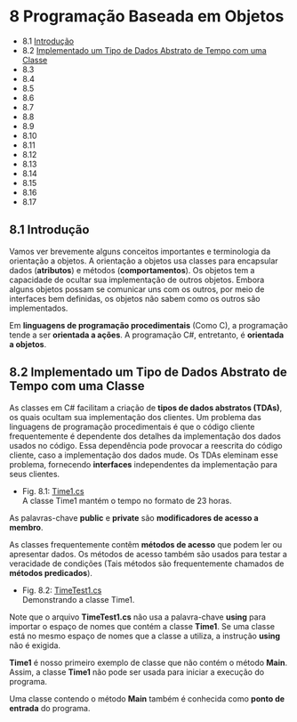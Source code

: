 # 8 Programação Baseada em Objetos

- 8.1 [Introdução](#81-introdução)
- 8.2 [Implementado um Tipo de Dados Abstrato de Tempo com uma Classe](#82-implementado-um-tipo-de-dados-abstrato-de-tempo-com-uma-classe)
- 8.3 []()
- 8.4 []()
- 8.5 []()
- 8.6 []()
- 8.7 []()
- 8.8 []()
- 8.9 []()
- 8.10 []()
- 8.11 []()
- 8.12 []()
- 8.13 []()
- 8.14 []()
- 8.15 []()
- 8.16 []()
- 8.17 []()

## 8.1 Introdução

Vamos ver brevemente alguns conceitos importantes e terminologia da orientação a objetos.
A orientação a objetos usa classes para encapsular dados (**atributos**) e métodos (**comportamentos**).
Os objetos tem a capacidade de ocultar sua implementação de outros objetos.
Embora alguns objetos possam se comunicar uns com os outros, por meio de interfaces bem definidas, os objetos não sabem como os outros são implementados.

Em **linguagens de programação procedimentais** (Como C), a programação tende a ser **orientada a ações**.
A programação C#, entretanto, é **orientada a objetos**.

## 8.2 Implementado um Tipo de Dados Abstrato de Tempo com uma Classe

As classes em C# facilitam a criação de **tipos de dados abstratos (TDAs)**, os quais ocultam sua implementação dos clientes.
Um problema das linguagens de programação procedimentais é que o código cliente frequentemente é dependente dos detalhes
da implementação dos dados usados no código. Essa dependência pode provocar a reescrita do código cliente, caso a implementação dos dados mude.
Os TDAs eleminam esse problema, fornecendo **interfaces** independentes da implementação para seus clientes.

- Fig. 8.1: [Time1.cs](./Fig-8.01%20-%20Time1.cs)\
A classe Time1 mantém o tempo no formato de 23 horas.

As palavras-chave **public** e **private** são **modificadores de acesso a membro**.

As classes frequentemente contêm **métodos de acesso** que podem ler ou apresentar dados.
Os métodos de acesso também são usados para testar a veracidade de condições (Tais métodos são frequentemente chamados de **métodos predicados**).

- Fig. 8.2: [TimeTest1.cs](./Fig-8.02%20-%20TimeTest1.cs)\
Demonstrando a classe Time1.

Note que o arquivo **TimeTest1.cs** não usa a palavra-chave **using** para importar o espaço de nomes que contém a classe **Time1**.
Se uma classe está no mesmo espaço de nomes que a classe a utiliza, a instrução **using** não é exigida.

**Time1** é nosso primeiro exemplo de classe que não contém o método **Main**. Assim, a classe **Time1** não pode ser
usada para iniciar a execução do programa.

Uma classe contendo o método **Main** também é conhecida como **ponto de entrada** do programa.
